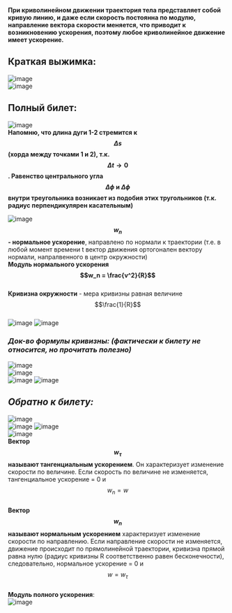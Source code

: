 **При криволинейном движении траектория тела представляет собой кривую линию, и даже если скорость постоянна по модулю, направление вектора скорости меняется, что приводит к возникновению ускорения, поэтому любое криволинейное движение имеет ускорение.**
## Краткая выжимка:  
![image](https://github.com/user-attachments/assets/614da065-538d-45ca-bef9-56d47d314295)  
![image](https://github.com/user-attachments/assets/cfa209b8-e5c0-4b08-93c3-a7c32e058e4d)  
  

 ## Полный билет:  
![image](https://github.com/user-attachments/assets/cc0c4b4e-5f56-4029-85e4-814751d4ca7d)  
**Напомню, что длина дуги 1-2 стремится к $$\Delta s$$   (хорда между точками 1 и 2), т.к. $$\Delta t \rightarrow 0$$. Равенство центрального угла $$\Delta \phi \text{ и } \Delta \phi $$ внутри треугольника возникает из подобия этих тругольников (т.к. радиус перпендикулярен касательным)**  
  
  ![image](https://github.com/user-attachments/assets/66a71a5e-2266-41b1-8e53-95b089b36a4e)  
**$$w_n$$ - нормальное ускорение**, направлено по нормали к траектории (т.е. в любой момент времени t вектор движения ортогонален вектору нормали, напралвенного в центр окружности)  
**Модуль нормального ускорения $$w_n = \frac{v^2}{R}$$**  
**Кривизна окружности** - мера кривизны равная величине  $$\frac{1}{R}$$  
![image](https://github.com/user-attachments/assets/e01cc5da-c17e-46dc-990e-164c3d49c64f)
![image](https://github.com/user-attachments/assets/2091eab7-dfc0-45f5-b7d7-5bb890d4cb55)  
### ***Док-во формулы кривизны: (фактически к билету не относится, но прочитать полезно)***  
![image](https://github.com/user-attachments/assets/2091eab7-dfc0-45f5-b7d7-5bb890d4cb55)  
![image](https://github.com/user-attachments/assets/d70698df-236c-468f-86fd-09b6f8637d39)  
![image](https://github.com/user-attachments/assets/7c8ed80c-efa4-460c-ba63-c06a6f885d71)
![image](https://github.com/user-attachments/assets/2091eab7-dfc0-45f5-b7d7-5bb890d4cb55)  
## ***Обратно к билету:***   
![image](https://github.com/user-attachments/assets/e28134b9-6cf3-4d8f-b4da-f6ec9307ffd2)  
![image](https://github.com/user-attachments/assets/095a901b-c501-4f74-b903-634ec17fd247)
![image](https://github.com/user-attachments/assets/b4aa9425-4b2d-4cff-aa76-42ff76a9fe62)  
![image](https://github.com/user-attachments/assets/80016d82-e309-4141-8a8d-f05ba9857d4e)  
**Вектор $$w_\tau$$ называют тангенциальным ускорением**. Он характеризует изменение скорости по величине. Если скорость по величине не изменяется, тангенциальное ускорение = 0 и $$w_n=w$$  
**Вектор $$w_n$$ называют нормальным ускорением** характеризует изменение скорости по направлению. Если направление скорости не изменяется, движение происходит по прямолинейной траектории, кривизна прямой равна нулю (радиус кривизны R соответственно равен бесконечности), следовательно, нормальное ускорение = 0 и $$w=w_\tau$$  
**Модуль полного ускорения**:  
![image](https://github.com/user-attachments/assets/27301821-b26d-4de4-9700-3cbafae126b9)  










